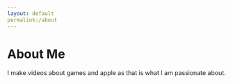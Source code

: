 ```yaml
---
layout: default
permalink:/about
---
```

# About Me
I make videos about games and apple as that is what I am passionate about.
